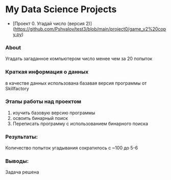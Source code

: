 # My Data Science Projects 

* [Проект 0. Угадай число (версия 2)] (https://github.com/Pshvalov/test3/blob/main/project0/game_v2%20copy.py) 

### About    
Угадать загаданное компьютером число менее чем за 20 попыток

### Краткая информация о данных
в качестве данных использована базавая версия программы от Skillfactory

### Этапы работы над проектом  
1. изучить базовую версию программы
2. освоить бинарный поиск
3. Переписать программу с использованием бинарного поиска


### Результаты:  
Количество попыток угадывания сократилось с ~100 до 5-6


### Выводы:  
Задача решена